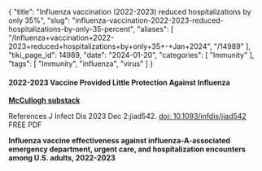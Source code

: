 {
    "title": "Influenza vaccination (2022-2023) reduced hospitalizations by only 35%",
    "slug": "influenza-vaccination-2022-2023-reduced-hospitalizations-by-only-35-percent",
    "aliases": [
        "/Influenza+vaccination+2022-2023+reduced+hospitalizations+by+only+35+-+Jan+2024",
        "/14989"
    ],
    "tiki_page_id": 14989,
    "date": "2024-01-20",
    "categories": [
        "Immunity"
    ],
    "tags": [
        "Immunity",
        "influenza",
        "virus"
    ]
}


#### 2022-2023 Vaccine Provided Little Protection Against Influenza

 **[McCullogh substack](https://petermcculloughmd.substack.com/p/2022-2023-vaccine-provided-little?utm_source=post-email-title&publication_id=1119676&post_id=140529625&utm_campaign=email-post-title&isFreemail=false&r=ofo3r&utm_medium=email)** 

References J Infect Dis 2023 Dec 2:jiad542. [doi: 10.1093/infdis/jiad542](https://doi.org/10.1093/infdis/jiad542) FREE PDF

 **Influenza vaccine effectiveness against influenza-A-associated emergency department, urgent care, and hospitalization encounters among U.S. adults, 2022-2023**
